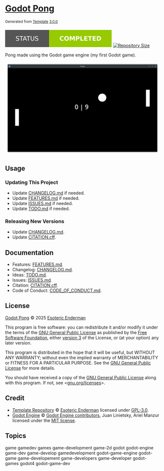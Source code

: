 # [Godot Pong][itch]

<sup>Generated from [Template][template] [3.0.0][template-version]</sup>

[![Project Status: Completed][status]][root] [![Repository Size][size]][root]

Pong made using the Godot game engine (my first Godot game).

![A screenshot of the pong game][pong]

## Usage

### Updating This Project

- Update [CHANGELOG.md][changelog] if needed.
- Update [FEATURES.md][features] if needed.
- Update [ISSUES.md][issues] if needed.
- Update [TODO.md][ideas] if needed.

### Releasing New Versions

- Update [CHANGELOG.md][changelog].
- Update [CITATION.cff][citation].

## Documentation

- Features: [FEATURES.md][features].
- Changelog: [CHANGELOG.md][changelog].
- Ideas: [TODO.md][ideas].
- Issues: [ISSUES.md][issues].
- Citation: [CITATION.cff][citation].
- Code of Conduct: [CODE_OF_CONDUCT.md][conduct].

## License

[Godot Pong][root] &copy; 2025 [Esoteric Enderman][author-website]

This program is free software: you can redistribute it and/or modify it under the terms of the [GNU General Public License][gpl-3.0] as published by the [Free Software Foundation][fsf], either [version 3][gpl-3.0] of the License, or (at your option) any later version.

This program is distributed in the hope that it will be useful, but WITHOUT ANY WARRANTY; without even the implied warranty of MERCHANTABILITY or FITNESS FOR A PARTICULAR PURPOSE. See the [GNU General Public License][gpl-3.0] for more details.

You should have received a copy of the [GNU General Public License][gpl-3.0] along with this program. If not, see <[gnu.org/licenses](https://www.gnu.org/licenses/)>.

## Credit

- [Template Repository][template] &copy; [Esoteric Enderman][template-author] licensed under [GPL-3.0][gpl-3.0].
- [Godot Engine][godot] &copy; [Godot Engine contributors][godot-contributors], Juan Linietsky, Ariel Manzur licensed under the [MIT license][mit-license].

## Topics

game gamedev games game-development game-2d godot godot-engine game-dev game-develop gamedevelopment godot-game-engine godot-game game-developement game-developers game-developer godot-games godot4 godot-game-dev

<!-- Link aliases -->

[root]: ./

<!-- Links -->

<!-- Credit -->

<!-- This project -->

[author-website]: https://enderman.dev
[itch]: https://esotericenderman.itch.io/godot-pong

<!-- Template -->

[template]: https://github.com/esoterictemplates/template
[template-version]: https://github.com/esoterictemplates/template/tree/3.0.0
[template-author]: https://enderman.dev

<!-- Websites -->

[fsf]: https://www.fsf.org/
[godot]: https://godotengine.org/

<!-- Files -->

[changelog]: ./CHANGELOG.md
[issues]: ./ISSUES.md
[features]: ./FEATURES.md
[ideas]: ./TODO.md
[citation]: ../CITATION.cff
[conduct]: ./CODE_OF_CONDUCT.md

[mit-license]: ../licenses/LICENSE-MIT

[godot-contributors]: https://github.com/godotengine/godot/blob/master/AUTHORS.md

<!-- Assets -->

<!-- Images -->

<!-- Screenshots -->

<!-- Pong screenshots -->

[pong]: ../itch/assets/images/screenshots/pong/pong.png

<!-- Licenses -->

[gpl-3.0]: ../LICENSE

<!-- Badges -->

[status]: ../assets/images/badges/status/completed.svg
[size]: https://img.shields.io/github/repo-size/esotericenderman/godot-pong?style=for-the-badge&logo=git&label=Repository%20size
